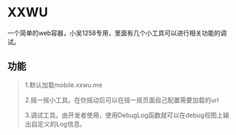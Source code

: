 # XXWU
一个简单的web容器，小吴1258专用，里面有几个小工具可以进行相关功能的调试。

## 功能
> 1.默认加载mobile.xxwu.me
>
> 2.摇一摇小工具。在你摇动后可以在摇一摇页面自己配置需要加载的url
>
> 3.调试工具。由开发者使用，使用DebugLog函数就可以在debug视图上输出自定义的Log信息。
